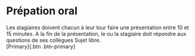 # Prépation oral
Les stagiaires doivent chacun à leur tour faire une présentation entre 10 et 15 minutes.
A la fin de la présentation, le ou la stagiaire doit répondre aux questions de ses collègues
Sujet libre.  
[Primary]{.btn .btn-primary}
